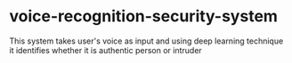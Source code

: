 # voice-recognition-security-system
This system takes user's voice as input and using deep learning technique it identifies whether it is authentic person or intruder
